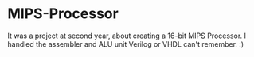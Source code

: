 # MIPS-Processor
It was a project at second year, about creating a 16-bit MIPS Processor.
I handled the assembler and ALU unit Verilog or VHDL can't remember. :)
